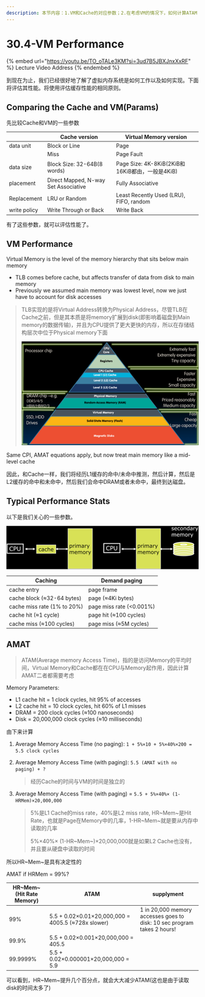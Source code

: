 ```yaml
---
description: 本节内容：1.VM和Cache的对应参数；2.在考虑VM的情况下，如何计算ATAM
---
```


# 30.4-VM Performance

{% embed url="https://youtu.be/TO_oTALe3KM?si=3ud7B5JBXJnxXxRF" %}
Lecture Video Address
{% endembed %}

到现在为止，我们已经很好地了解了虚拟内存系统是如何工作以及如何实现。下面将评估其性能。将使用评估缓存性能的相同原则。

## Comparing the Cache and VM(Params)

先比较Cache和VM的一些参数

|              | Cache version                        | Virtual Memory version                          |
| ------------ | ------------------------------------ | ----------------------------------------------- |
| data unit    | Block or Line                        | Page                                            |
|              | Miss                                 | Page Fault                                      |
| data size    | Block Size: 32-64B(8 words)          | Page Size: 4K-8KiB(2KiB和16KiB都由，一般是4KiB) |
| placement    | Direct Mapped, N-way Set Associative | Fully Associative                               |
| Replacement  | LRU or Random                        | Least Recently Used (LRU), FIFO, random         |
| write policy | Write Through or Back                | Write Back                                      |

有了这些参数，就可以评估性能了。

## VM Performance

Virtual Memory is the level of the memory hierarchy that sits below main memory

- TLB comes before cache, but affects transfer of data from disk to main memory
- Previously we assumed main memory was lowest level, now we just have to account for disk accesses

> TLB实现的是将Virtual Address转换为Physical Address，尽管TLB在Cache之前，但是其本质是将memory扩展到disk(即影响着磁盘到Main memory的数据传输)，并且为CPU提供了更大更快的内存，所以在存储结构层次中位于Physical memory下面
>
> ![image-20240625132646658](../lec28-os-and-virtual-memory-intro/.image/image-20240625132646658.png)

Same CPI, AMAT equations apply, but now treat main memory like a mid-level cache

因此，和Cache一样，我们将经历L1缓存的命中/未命中推测，然后计算，然后是L2缓存的命中和未命中，然后我们会命中DRAM或者未命中，最终到达磁盘。

## Typical Performance Stats

以下是我们关心的一些参数。

![cache & memory model](.image/image-20240627160526894.png)

| Caching                     | Demand paging            |
| --------------------------- | ------------------------ |
| cache entry                 | page frame               |
| cache block (≈32-64 bytes)  | page (≈4Ki bytes)        |
| cache miss rate (1% to 20%) | page miss rate (<0.001%) |
| cache hit (≈1 cycle)        | page hit (≈100 cycles)   |
| cache miss (≈100 cycles)    | page miss (≈5M cycles)   |

## AMAT

> ATAM(Average memory Access Time)，指的是访问Memory的平均时间，Virtual Memory和Cache都在在CPU与Memory起作用，因此计算AMAT二者都需要考虑

Memory Parameters:

- L1 cache hit = 1 clock cycles, hit 95% of accesses
- L2 cache hit = 10 clock cycles, hit 60% of L1 misses
- DRAM = 200 clock cycles (≈100 nanoseconds)
- Disk = 20,000,000 clock cycles (≈10 milliseconds)

由下来计算

1. Average Memory Access Time (no paging): `1 + 5%×10 + 5%×40%×200 = 5.5 clock cycles `

2. Average Memory Access Time (with paging): `5.5 (AMAT with no paging) + ?`

    > 经历Cache的时间与VM的时间是独立的

3. Average Memory Access Time (with paging) = `5.5 + 5%×40%× (1-HRMem)×20,000,000`

    > 5%是L1 Cache的miss rate，40%是L2 miss rate, HR~Mem~是Hit Rate，也就是Page在Memory中的几率，1-HR~Mem~就是要从内存中读取的几率
    >
    > 5%×40%× (1-HR~Mem~)×20,000,000就是如果L2 Cache也没有，并且要从硬盘中读取的时间

所以HR~Mem~是具有决定性的

AMAT if HRMem = 99%?

| HR~Mem~(Hit Rate Memory) | ATAM                                               | supplyment                                                   |
| ------------------------ | -------------------------------------------------- | ------------------------------------------------------------ |
| 99%                      | 5.5 + 0.02×0.01×20,000,000 = 4005.5 (≈728x slower) | 1 in 20,000 memory accesses goes to disk: 10 sec program takes 2 hours! |
| 99.9%                    | 5.5 + 0.02×0.001×20,000,000 = 405.5                |                                                              |
| 99.9999%                 | 5.5 + 0.02×0.000001×20,000,000 = 5.9               |                                                              |

可以看到，HR~Mem~提升几个百分点，就会大大减少ATAM(这也是由于读取disk的时间太多了)
